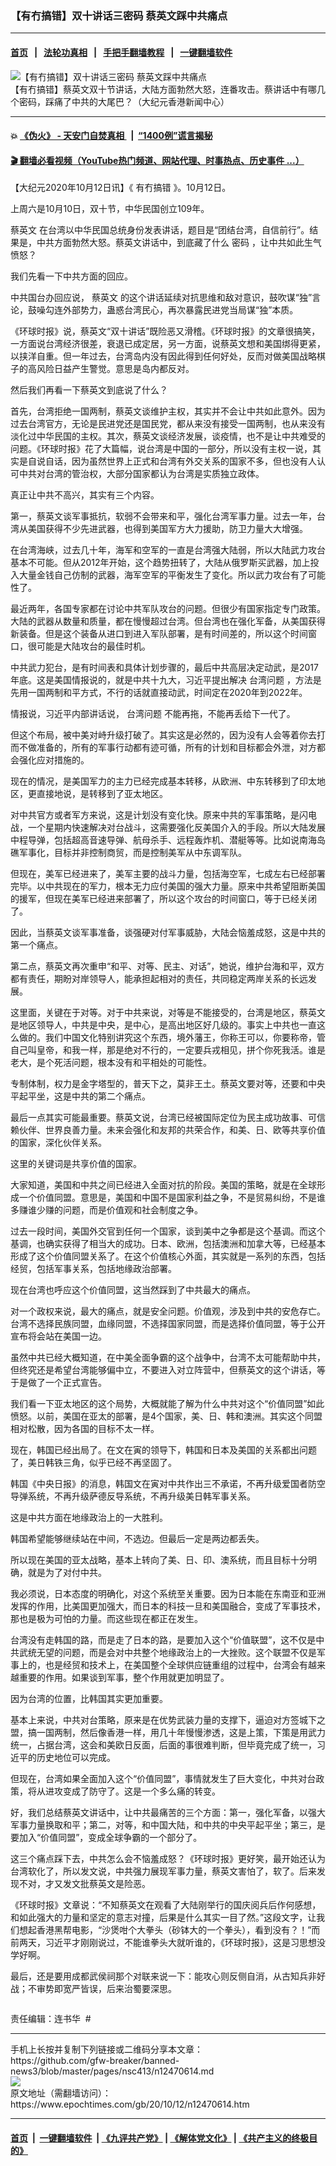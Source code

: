 ### 【有冇搞错】双十讲话三密码 蔡英文踩中共痛点
------------------------

#### [首页](https://github.com/gfw-breaker/banned-news3/blob/master/README.md) &nbsp;&nbsp;|&nbsp;&nbsp; [法轮功真相](https://github.com/begood0513/basic/blob/master/README.md)  &nbsp;&nbsp;|&nbsp;&nbsp; [手把手翻墙教程](https://github.com/gfw-breaker/guides/wiki)  &nbsp;&nbsp;|&nbsp;&nbsp; [一键翻墙软件](https://github.com/gfw-breaker/nogfw/blob/master/README.md)  



<div><img alt="【有冇搞错】双十讲话三密码 蔡英文踩中共痛点" class="attachment-djy_600_400 size-djy_600_400 wp-post-image" src="https://i.epochtimes.com/assets/uploads/2020/10/WhatsApp-Image-2020-10-12-at-8.59.34-AM-600x400.jpeg"/>
<div class="caption">
 【有冇搞错】蔡英文双十节讲话，大陆方面勃然大怒，连番攻击。蔡讲话中有哪几个密码，踩痛了中共的大尾巴？（大纪元香港新闻中心）
</div></div><hr/>

#### 💥 [《伪火》 - 天安门自焚真相 ](http://158.247.195.190:10000/videos/blog/weihuo.html)&nbsp; |&nbsp; [“1400例”谎言揭秘  ](http://158.247.195.190:10000/videos/blog/jiexi1400.html)

#### [ 🎬  翻墙必看视频（YouTube热门频道、网站代理、时事热点、历史事件 ...）](https://github.com/gfw-breaker/links/blob/master/banned.md)

<div><p>
 【大纪元2020年10月12日讯】《
 <ok href="https://www.epochtimes.com/gb/tag/%E6%9C%89%E5%86%87%E6%90%9E%E9%94%99.html">
  有冇搞错
 </ok>
 》。10月12日。
</p>
<p>
 上周六是10月10日，双十节，中华民国创立109年。
</p>
<p>
 <ok href="https://www.epochtimes.com/gb/tag/%E8%94%A1%E8%8B%B1%E6%96%87.html">
  蔡英文
 </ok>
 在台湾以中华民国总统身份发表讲话，题目是“团结台湾，自信前行”。结果是，中共方面勃然大怒。蔡英文讲话中，到底藏了什么
 <ok href="https://www.epochtimes.com/gb/tag/%E5%AF%86%E7%A0%81.html">
  密码
 </ok>
 ，让中共如此生气愤怒？
</p>
<p>
 我们先看一下中共方面的回应。
</p>
<p>
 中共国台办回应说，
 <ok href="https://www.epochtimes.com/gb/tag/%E8%94%A1%E8%8B%B1%E6%96%87.html">
  蔡英文
 </ok>
 的这个讲话延续对抗思维和敌对意识，鼓吹谋“独”言论，鼓噪勾连外部势力，蛊惑台湾民心，再次暴露民进党当局谋“独”本质。
</p>
<p>
 《环球时报》说，蔡英文“双十讲话”既险恶又滑稽。《环球时报》的文章很搞笑，一方面说台湾经济很差，衰退已成定居，另一方面，说蔡英文想和美国绑得更紧，以挟洋自重。但一年过去，台湾岛内没有因此得到任何好处，反而对做美国战略棋子的高风险日益产生警觉。意思是岛内都反对。
</p>
<p>
 然后我们再看一下蔡英文到底说了什么？
</p>
<p>
 首先，台湾拒绝一国两制，蔡英文谈维护主权，其实并不会让中共如此意外。因为过去台湾官方，无论是民进党还是国民党，都从来没有接受一国两制，也从来没有淡化过中华民国的主权。其次，蔡英文谈经济发展，谈疫情，也不是让中共难受的问题。《环球时报》花了大篇幅，说台湾是中国的一部分，所以没有主权一说，其实是自说自话，因为虽然世界上正式和台湾有外交关系的国家不多，但也没有人认可中共对台湾的管治权，大部分国家都认为台湾是实质独立政体。
</p>
<p>
 真正让中共不高兴，其实有三个内容。
</p>
<p>
</p>
<p>
 第一，蔡英文谈军事抵抗，软弱不会带来和平，强化台湾军事力量。过去一年，台湾从美国获得不少先进武器，也得到美国军方大力援助，防卫力量大大增强。
</p>
<p>
 在台湾海峡，过去几十年，海军和空军的一直是台湾强大陆弱，所以大陆武力攻台基本不可能。但从2012年开始，这个趋势扭转了，大陆从俄罗斯买武器，加上投入大量金钱自己仿制的武器，海军空军的平衡发生了变化。所以武力攻台有了可能性了。
</p>
<p>
 最近两年，各国专家都在讨论中共军队攻台的问题。但很少有国家指定专门政策。大陆的武器从数量和质量，都在慢慢超过台湾。但台湾也在强化军备，从美国获得新装备。但是这个装备从进口到进入军队部署，是有时间差的，所以这个时间窗口，很可能是大陆攻台的最佳时机。
</p>
<p>
 中共武力犯台，是有时间表和具体计划步骤的，最后中共高层决定动武，是2017年底。这是美国情报说的，就是中共十九大，习近平提出解决
 <ok href="https://www.epochtimes.com/gb/tag/%E5%8F%B0%E6%B9%BE%E9%97%AE%E9%A2%98.html">
  台湾问题
 </ok>
 ，方法是先用一国两制和平方式，不行的话就直接动武，时间定在2020年到2022年。
</p>
<p>
 情报说，习近平内部讲话说，
 <ok href="https://www.epochtimes.com/gb/tag/%E5%8F%B0%E6%B9%BE%E9%97%AE%E9%A2%98.html">
  台湾问题
 </ok>
 不能再拖，不能再丢给下一代了。
</p>
<p>
 但这个布局，被中美对峙升级打破了。其实这是必然的，因为没有人会等着你去打而不做准备的，所有的军事行动都有迹可循，所有的计划和目标都会外泄，对方都会强化应对措施的。
</p>
<p>
 现在的情况，是美国军力的主力已经完成基本转移，从欧洲、中东转移到了印太地区，更直接地说，是转移到了亚太地区。
</p>
<p>
 对中共官方或者军方来说，这是计划没有变化快。原来中共的军事策略，是闪电战，一个星期内快速解决对台战斗，这需要强化反美国介入的手段。所以大陆发展中程导弹，包括超高音速导弹、航母杀手、远程轰炸机、潜艇等等。比如说南海岛礁军事化，目标并非控制商贸，而是控制美军从中东调军队。
</p>
<p>
 但现在，美军已经进来了，美军主要的战斗力量，包括海空军，七成左右已经部署完毕。以中共现在的军力，根本无力应付美国的强大力量。原来中共希望阻断美国的援军，但现在美军已经进来部署了，所以这个攻台的时间窗口，等于已经关闭了。
</p>
<p>
 因此，当蔡英文谈军事准备，谈强硬对付军事威胁，大陆会恼羞成怒，这是中共的第一个痛点。
</p>
<p>
 第二点，蔡英文再次重申“和平、对等、民主、对话”，她说，维护台海和平，双方都有责任，期盼对岸领导人，能承担起相对的责任，共同稳定两岸关系的长远发展。
</p>
<p>
 这里面，关键在于对等。对于中共来说，对等是不能接受的，台湾是地区，蔡英文是地区领导人，中共是中央，是中心，是高出地区好几级的。事实上中共也一直这么做的。我们中国文化特别讲究这个东西，境外藩王，你称王可以，你要称帝，管自己叫皇帝，和我一样，那是绝对不行的，一定要兵戎相见，拼个你死我活。谁是老大，是个死活问题，根本没有和平相处的可能性。
</p>
<p>
 专制体制，权力是金字塔型的，普天下之，莫非王土。蔡英文要对等，还要和中央平起平坐，这是中共的第二个痛点。
</p>
<p>
 最后一点其实可能最重要。蔡英文说，台湾已经被国际定位为民主成功故事、可信赖伙伴、世界良善力量。未来会强化和友邦的共荣合作，和美、日、欧等共享价值的国家，深化伙伴关系。
</p>
<p>
 这里的关键词是共享价值的国家。
</p>
<p>
 大家知道，美国和中共之间已经进入全面对抗的阶段。美国的策略，就是在全球形成一个价值同盟。意思是，美国和中国不是国家利益之争，不是贸易纠纷，不是谁多赚谁少赚的问题，而是价值观和社会制度之争。
</p>
<p>
 过去一段时间，美国外交官到任何一个国家，谈到美中之争都是这个基调。而这个基调，也确实获得了相当大的成功。日本、欧洲，包括澳洲和加拿大等，已经基本形成了这个价值同盟关系了。在这个价值核心外面，其实就是一系列的东西，包括经贸，包括军事关系，包括地缘政治部署。
</p>
<p>
 现在台湾也呼应这个价值同盟，这当然踩到了中共最大的痛点。
</p>
<p>
 对一个政权来说，最大的痛点，就是安全问题。价值观，涉及到中共的安危存亡。台湾不选择民族同盟，血缘同盟，不选择国家同盟，而是选择价值同盟，等于公开宣布将会站在美国一边。
</p>
<p>
 虽然中共已经大概知道，在中美全面争霸的这个战争中，台湾不太可能帮助中共，但终究还是希望台湾能够偏中立，不要进入对立阵营中，但蔡英文的这个讲话，等于是做了一个正式宣告。
</p>
<p>
 我们看一下亚太地区的这个局势，大概就能了解为什么中共对这个“价值同盟”如此愤怒。以前，美国在亚太的部署，是4个国家，美、日、韩和澳洲。其实这个同盟相对松散，因为各国的目标不太一样。
</p>
<p>
 现在，韩国已经出局了。在文在寅的领导下，韩国和日本及美国的关系都出问题了，美日韩铁三角，似乎已经不再坚固了。
</p>
<p>
 韩国《中央日报》的消息，韩国文在寅对中共作出三不承诺，不再升级爱国者防空导弹系统，不再升级萨德反导系统，不再升级美日韩军事关系。
</p>
<p>
 这是中共方面在地缘政治上的一大胜利。
</p>
<p>
 韩国希望能够继续站在中间，不选边。但最后一定是两边都丢失。
</p>
<p>
 所以现在美国的亚太战略，基本上转向了美、日、印、澳系统，而且目标十分明确，就是为了对付中共。
</p>
<p>
 我必须说，日本态度的明确化，对这个系统至关重要。因为日本能在东南亚和亚洲发挥的作用，比美国更加强大，而日本的科技一旦和美国融合，变成了军事技术，那也是极为可怕的力量。而这些现在都正在发生。
</p>
<p>
 台湾没有走韩国的路，而是走了日本的路，是要加入这个“价值联盟”，这不仅是中共武统无望的问题，而是会对中共整个地缘政治上的一大挫败。这个联盟不仅是军事上的，也是经贸和技术上，在美国整个全球供应链重组的过程中，台湾会有越来越重要的作用。如果谈到军事，整个作用就更加明显了。
</p>
<p>
 因为台湾的位置，比韩国其实更加重要。
</p>
<p>
 基本上来说，中共对台策略，原来是在优势武装力量的支撑下，逼迫对方签城下之盟，搞一国两制，然后像香港一样，用几十年慢慢渗透，这是上策，下策是用武力统一，占据台湾，这会和美欧日反面，后面的事很难判断，但毕竟完成了统一，习近平的历史地位可以完成。
</p>
<p>
 但现在，台湾如果全面加入这个“价值同盟”，事情就发生了巨大变化，中共对台政策，将从进攻变成了防守了。这是一个多么痛的转变。
</p>
<p>
 好，我们总结蔡英文讲话中，让中共最痛苦的三个方面：第一，强化军备，以强大军事力量换取和平；第二，对等，和中国大陆，和中共的中央平起平坐；第三，是要加入“价值同盟”，变成全球争霸的一个部分了。
</p>
<p>
 这三个痛点踩下去，中共怎么会不恼羞成怒？《环球时报》更好笑，最开始还认为台湾软化了，所以发文说，中共强力展现军事力量，蔡英文害怕了，软了。后来发现不对，才又发文批蔡英文是险恶。
</p>
<p>
 《环球时报》文章说：“不知蔡英文在观看了大陆刚举行的国庆阅兵后作何感想，和如此强大的力量和坚定的意志对撞，后果是什么其实一目了然。”这段文字，让我们想起香港黑帮电影，“沙煲咁个大拳头（砂钵大的一个拳头），看到没有？！”而前两天，习近平才刚刚说过，不能谁拳头大就听谁的，《环球时报》，这是习思想没学好啊。
</p>
<p>
 最后，还是要用成都武侯祠那个对联来说一下：能攻心则反侧自消，从古知兵非好战；不审势即宽严皆误，后来治蜀要深思。
</p>
<p>
 <ok href="https://i.epochtimes.com/assets/uploads/2020/06/WhatsApp-Image-2020-02-25-at-7.05.58-AM-5-e1591716028541.jpeg">
  <img alt="" class="aligncenter size-large wp-image-12173417" src="https://i.epochtimes.com/assets/uploads/2020/06/WhatsApp-Image-2020-02-25-at-7.05.58-AM-5-600x337.jpeg"/>
 </ok>
</p>
<p>
 责任编辑：连书华  #
</p>
</div>
<hr/>
手机上长按并复制下列链接或二维码分享本文章：<br/>
https://github.com/gfw-breaker/banned-news3/blob/master/pages/nsc413/n12470614.md <br/>
<a href='https://github.com/gfw-breaker/banned-news3/blob/master/pages/nsc413/n12470614.md'><img src='https://github.com/gfw-breaker/banned-news3/blob/master/pages/nsc413/n12470614.md.png'/></a> <br/>
原文地址（需翻墙访问）：https://www.epochtimes.com/gb/20/10/12/n12470614.htm


------------------------
#### [首页](https://github.com/gfw-breaker/banned-news3/blob/master/README.md) &nbsp;|&nbsp; [一键翻墙软件](https://github.com/gfw-breaker/nogfw/blob/master/README.md) &nbsp;| [《九评共产党》](https://github.com/gfw-breaker/9ping.md/blob/master/README.md#九评之一评共产党是什么) | [《解体党文化》](https://github.com/gfw-breaker/jtdwh.md/blob/master/README.md) | [《共产主义的终极目的》](https://github.com/gfw-breaker/gczydzjmd.md/blob/master/README.md)


<img src='http://gfw-breaker.win/banned-news3/pages/nsc413/n12470614.md' width='0px' height='0px'/>